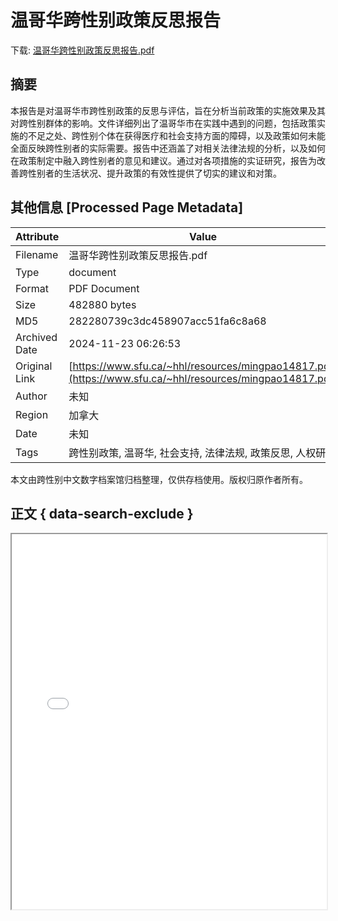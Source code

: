 # 温哥华跨性别政策反思报告

<!-- tcd_download_link -->
下载: <a href="温哥华跨性别政策反思报告.pdf" download>温哥华跨性别政策反思报告.pdf</a>
<!-- tcd_download_link_end -->

## 摘要

<!-- tcd_abstract -->
本报告是对温哥华市跨性别政策的反思与评估，旨在分析当前政策的实施效果及其对跨性别群体的影响。文件详细列出了温哥华市在实践中遇到的问题，包括政策实施的不足之处、跨性别个体在获得医疗和社会支持方面的障碍，以及政策如何未能全面反映跨性别者的实际需要。报告中还涵盖了对相关法律法规的分析，以及如何在政策制定中融入跨性别者的意见和建议。通过对各项措施的实证研究，报告为改善跨性别者的生活状况、提升政策的有效性提供了切实的建议和对策。

<!-- tcd_abstract_end -->

## 其他信息 [Processed Page Metadata]

| Attribute       | Value                                  |
|-----------------|----------------------------------------|
| Filename        | 温哥华跨性别政策反思报告.pdf                             |
| Type            | document                                 |
| Format          | PDF Document                               |
| Size            | 482880 bytes                           |
| MD5             | 282280739c3dc458907acc51fa6c8a68                                  |
| Archived Date   | 2024-11-23 06:26:53                             |
| Original Link   | [https://www.sfu.ca/~hhl/resources/mingpao14817.pdf](https://www.sfu.ca/~hhl/resources/mingpao14817.pdf)                         |
| Author          | 未知                               |
| Region          | 加拿大                               |
| Date            | 未知                                 |
| Tags            | 跨性别政策, 温哥华, 社会支持, 法律法规, 政策反思, 人权研究                                 |

本文由跨性别中文数字档案馆归档整理，仅供存档使用。版权归原作者所有。


## 正文 { data-search-exclude }

<!-- tcd_main_text -->
<iframe src="../温哥华跨性别政策反思报告.pdf" width="100%" height="600px">
    <p>无法显示PDF，请下载查看。</p>
</iframe>
<!-- tcd_main_text_end -->

